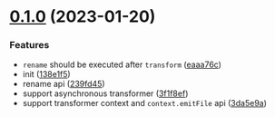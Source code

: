 # [0.1.0](https://github.com/ulivz/copy/compare/138e1f5380080c1ea364b703bb7785cb227857be...v0.1.0) (2023-01-20)


### Features

* `rename` should be executed after `transform` ([eaaa76c](https://github.com/ulivz/copy/commit/eaaa76c468ef6e2ef17cbb07ec71ed65fbfad499))
* init ([138e1f5](https://github.com/ulivz/copy/commit/138e1f5380080c1ea364b703bb7785cb227857be))
* rename api ([239fd45](https://github.com/ulivz/copy/commit/239fd450069e40f4b77c1ad2ef05a59bacdb0d2a))
* support asynchronous transformer ([3f1f8ef](https://github.com/ulivz/copy/commit/3f1f8efd45511035bd85bca82495ac921156d0b0))
* support transformer context and `context.emitFile` api ([3da5e9a](https://github.com/ulivz/copy/commit/3da5e9a276e87038deff6bd81c8e9e628de0aa10))



